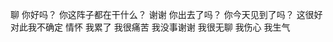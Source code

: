 聊<meta data-auditory-cue="Chat">
	你好吗？<meta data-auditory-cue="How are you?">
	你这阵子都在干什么？<meta data-auditory-cue="What have you been doing?">
	谢谢<meta data-auditory-cue="Thank You">
	你出去了吗？<meta data-auditory-cue="Are you off out anywhere?">
	你今天见到了吗？<meta data-auditory-cue="Are you seeing anyone today?">
	这很好<meta data-auditory-cue="Thats nice">
	对此我不确定<meta data-auditory-cue="I'm not sure about that ">
情怀<meta data-auditory-cue="Feelings">
	我累了<meta data-auditory-cue="I'm tired">
	我很痛苦<meta data-auditory-cue="I'm in pain">
	我没事谢谢<meta data-auditory-cue="I'm ok thanks">
	我很无聊<meta data-auditory-cue="I'm Bored">
	我伤心<meta data-auditory-cue="I'm sad">
	我生气<meta data-auditory-cue="I'm Angry">
